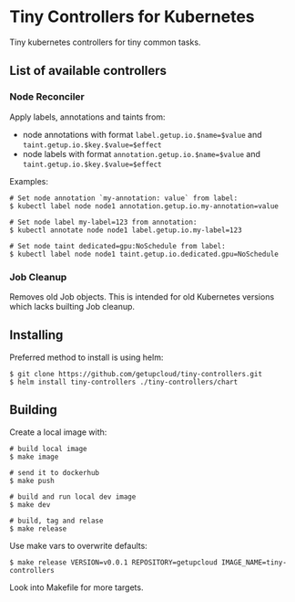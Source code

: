# Tiny Controllers for Kubernetes

Tiny kubernetes controllers for tiny common tasks.

## List of available controllers

### Node Reconciler

Apply labels, annotations and taints from:

- node annotations with format `label.getup.io.$name=$value` and `taint.getup.io.$key.$value=$effect`
- node labels with format `annotation.getup.io.$name=$value` and `taint.getup.io.$key.$value=$effect`

Examples:

```
# Set node annotation `my-annotation: value` from label:
$ kubectl label node node1 annotation.getup.io.my-annotation=value

# Set node label my-label=123 from annotation:
$ kubectl annotate node node1 label.getup.io.my-label=123

# Set node taint dedicated=gpu:NoSchedule from label:
$ kubectl label node node1 taint.getup.io.dedicated.gpu=NoSchedule
```

### Job Cleanup

Removes old Job objects. This is intended for old Kubernetes versions which lacks builting Job cleanup.


## Installing

Preferred method to install is using helm:

```
$ git clone https://github.com/getupcloud/tiny-controllers.git
$ helm install tiny-controllers ./tiny-controllers/chart
```

## Building

Create a local image with:

```
# build local image
$ make image

# send it to dockerhub
$ make push

# build and run local dev image
$ make dev

# build, tag and relase
$ make release
```

Use make vars to overwrite defaults:

```
$ make release VERSION=v0.0.1 REPOSITORY=getupcloud IMAGE_NAME=tiny-controllers
```

Look into Makefile for more targets.
